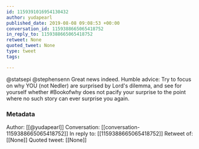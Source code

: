 ```yaml
---
id: 1159391016954130432
author: yudapearl
published_date: 2019-08-08 09:08:53 +00:00
conversation_id: 1159388665065418752
in_reply_to: 1159388665065418752
retweet: None
quoted_tweet: None
type: tweet
tags:

---
```


@statsepi @stephensenn Great news indeed. Humble advice: Try to focus on why YOU (not Nedler) are surprised by Lord's dilemma, and see for yourself whether #Bookofwhy does not pacify your surprise to the point where no such story can ever surprise you again.

### Metadata

Author: [[@yudapearl]]
Conversation: [[conversation-1159388665065418752]]
In reply to: [[1159388665065418752]]
Retweet of: [[None]]
Quoted tweet: [[None]]
